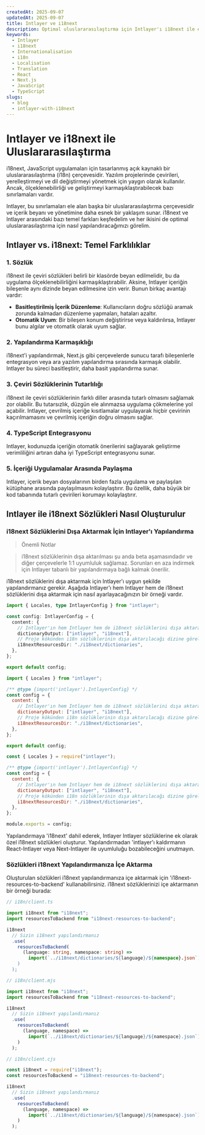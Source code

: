 ```yaml
---
createdAt: 2025-09-07
updatedAt: 2025-09-07
title: Intlayer ve i18next
description: Optimal uluslararasılaştırma için Intlayer'ı i18next ile entegre edin. İki çerçeveyi karşılaştırın ve birlikte yapılandırmayı öğrenin.
keywords:
  - Intlayer
  - i18next
  - Internationalisation
  - i18n
  - Localisation
  - Translation
  - React
  - Next.js
  - JavaScript
  - TypeScript
slugs:
  - blog
  - intlayer-with-i18next
---
```


# Intlayer ve i18next ile Uluslararasılaştırma

i18next, JavaScript uygulamaları için tasarlanmış açık kaynaklı bir uluslararasılaştırma (i18n) çerçevesidir. Yazılım projelerinde çevirileri, yerelleştirmeyi ve dil değiştirmeyi yönetmek için yaygın olarak kullanılır. Ancak, ölçeklenebilirliği ve geliştirmeyi karmaşıklaştırabilecek bazı sınırlamaları vardır.

Intlayer, bu sınırlamaları ele alan başka bir uluslararasılaştırma çerçevesidir ve içerik beyanı ve yönetimine daha esnek bir yaklaşım sunar. i18next ve Intlayer arasındaki bazı temel farkları keşfedelim ve her ikisini de optimal uluslararasılaştırma için nasıl yapılandıracağımızı görelim.

## Intlayer vs. i18next: Temel Farklılıklar

### 1. Sözlük

i18next ile çeviri sözlükleri belirli bir klasörde beyan edilmelidir, bu da uygulama ölçeklenebilirliğini karmaşıklaştırabilir. Aksine, Intlayer içeriğin bileşenle aynı dizinde beyan edilmesine izin verir. Bunun birkaç avantajı vardır:

- **Basitleştirilmiş İçerik Düzenleme**: Kullanıcıların doğru sözlüğü aramak zorunda kalmadan düzenleme yapmaları, hataları azaltır.
- **Otomatik Uyum**: Bir bileşen konum değiştirirse veya kaldırılırsa, Intlayer bunu algılar ve otomatik olarak uyum sağlar.

### 2. Yapılandırma Karmaşıklığı

i18next'i yapılandırmak, Next.js gibi çerçevelerde sunucu tarafı bileşenlerle entegrasyon veya ara yazılım yapılandırma sırasında karmaşık olabilir. Intlayer bu süreci basitleştirir, daha basit yapılandırma sunar.

### 3. Çeviri Sözlüklerinin Tutarlılığı

i18next ile çeviri sözlüklerinin farklı diller arasında tutarlı olmasını sağlamak zor olabilir. Bu tutarsızlık, düzgün ele alınmazsa uygulama çökmelerine yol açabilir. Intlayer, çevrilmiş içeriğe kısıtlamalar uygulayarak hiçbir çevirinin kaçırılmamasını ve çevrilmiş içeriğin doğru olmasını sağlar.

### 4. TypeScript Entegrasyonu

Intlayer, kodunuzda içeriğin otomatik önerilerini sağlayarak geliştirme verimliliğini artıran daha iyi TypeScript entegrasyonu sunar.

### 5. İçeriği Uygulamalar Arasında Paylaşma

Intlayer, içerik beyan dosyalarının birden fazla uygulama ve paylaşılan kütüphane arasında paylaşılmasını kolaylaştırır. Bu özellik, daha büyük bir kod tabanında tutarlı çevirileri korumayı kolaylaştırır.

## Intlayer ile i18next Sözlükleri Nasıl Oluşturulur

### i18next Sözlüklerini Dışa Aktarmak İçin Intlayer'ı Yapılandırma

> Önemli Notlar

> i18next sözlüklerinin dışa aktarılması şu anda beta aşamasındadır ve diğer çerçevelerle 1:1 uyumluluk sağlamaz. Sorunları en aza indirmek için Intlayer tabanlı bir yapılandırmaya bağlı kalmak önerilir.

i18next sözlüklerini dışa aktarmak için Intlayer'ı uygun şekilde yapılandırmanız gerekir. Aşağıda Intlayer'ı hem Intlayer hem de i18next sözlüklerini dışa aktarmak için nasıl ayarlayacağınızın bir örneği vardır.

```typescript fileName="intlayer.config.ts" codeFormat="typescript"
import { Locales, type IntlayerConfig } from "intlayer";

const config: IntlayerConfig = {
  content: {
    // Intlayer'ın hem Intlayer hem de i18next sözlüklerini dışa aktaracağını belirt
    dictionaryOutput: ["intlayer", "i18next"],
    // Proje kökünden i18n sözlüklerinin dışa aktarılacağı dizine göreli yol
    i18nextResourcesDir: "./i18next/dictionaries",
  },
};

export default config;
```

```javascript fileName="intlayer.config.mjs" codeFormat="esm"
import { Locales } from "intlayer";

/** @type {import('intlayer').IntlayerConfig} */
const config = {
  content: {
    // Intlayer'ın hem Intlayer hem de i18next sözlüklerini dışa aktaracağını belirt
    dictionaryOutput: ["intlayer", "i18next"],
    // Proje kökünden i18n sözlüklerinin dışa aktarılacağı dizine göreli yol
    i18nextResourcesDir: "./i18next/dictionaries",
  },
};

export default config;
```

```javascript fileName="intlayer.config.cjs" codeFormat="commonjs"
const { Locales } = require("intlayer");

/** @type {import('intlayer').IntlayerConfig} */
const config = {
  content: {
    // Intlayer'ın hem Intlayer hem de i18next sözlüklerini dışa aktaracağını belirt
    dictionaryOutput: ["intlayer", "i18next"],
    // Proje kökünden i18n sözlüklerinin dışa aktarılacağı dizine göreli yol
    i18nextResourcesDir: "./i18next/dictionaries",
  },
};

module.exports = config;
```

Yapılandırmaya 'i18next' dahil ederek, Intlayer Intlayer sözlüklerine ek olarak özel i18next sözlükleri oluşturur. Yapılandırmadan 'intlayer'ı kaldırmanın React-Intlayer veya Next-Intlayer ile uyumluluğu bozabileceğini unutmayın.

### Sözlükleri i18next Yapılandırmanıza İçe Aktarma

Oluşturulan sözlükleri i18next yapılandırmanıza içe aktarmak için 'i18next-resources-to-backend' kullanabilirsiniz. i18next sözlüklerinizi içe aktarmanın bir örneği burada:

```typescript fileName="i18n/client.ts" codeFormat="typescript"
// i18n/client.ts

import i18next from "i18next";
import resourcesToBackend from "i18next-resources-to-backend";

i18next
  // Sizin i18next yapılandırmanız
  .use(
    resourcesToBackend(
      (language: string, namespace: string) =>
        import(`../i18next/dictionaries/${language}/${namespace}.json`)
    )
  );
```

```javascript fileName="i18n/client.mjs" codeFormat="esm"
// i18n/client.mjs

import i18next from "i18next";
import resourcesToBackend from "i18next-resources-to-backend";

i18next
  // Sizin i18next yapılandırmanız
  .use(
    resourcesToBackend(
      (language, namespace) =>
        import(`../i18next/dictionaries/${language}/${namespace}.json`)
    )
  );
```

```javascript fileName="i18n/client.cjs" codeFormat="commonjs"
// i18n/client.cjs

const i18next = require("i18next");
const resourcesToBackend = "i18next-resources-to-backend";

i18next
  // Sizin i18next yapılandırmanız
  .use(
    resourcesToBackend(
      (language, namespace) =>
        import(`../i18next/dictionaries/${language}/${namespace}.json`)
    )
  );
```
